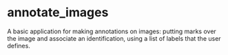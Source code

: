 # annotate_images
A basic application for making annotations on images: putting marks over the image and associate an identification, using a list of labels that the user defines.

